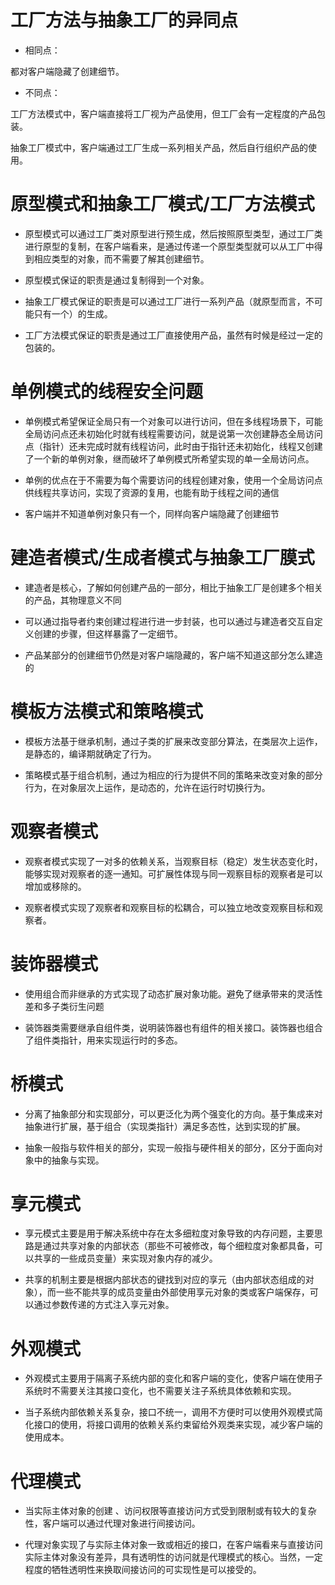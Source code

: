 # 工厂方法与抽象工厂的异同点
* 相同点：

都对客户端隐藏了创建细节。

* 不同点：

工厂方法模式中，客户端直接将工厂视为产品使用，但工厂会有一定程度的产品包装。

抽象工厂模式中，客户端通过工厂生成一系列相关产品，然后自行组织产品的使用。

# 原型模式和抽象工厂模式/工厂方法模式
* 原型模式可以通过工厂类对原型进行预生成，然后按照原型类型，通过工厂类进行原型的复制，在客户端看来，是通过传递一个原型类型就可以从工厂中得到相应类型的对象，而不需要了解其创建细节。

* 原型模式保证的职责是通过复制得到一个对象。

* 抽象工厂模式保证的职责是可以通过工厂进行一系列产品（就原型而言，不可能只有一个）的生成。

* 工厂方法模式保证的职责是通过工厂直接使用产品，虽然有时候是经过一定的包装的。

# 单例模式的线程安全问题
* 单例模式希望保证全局只有一个对象可以进行访问，但在多线程场景下，可能全局访问点还未初始化时就有线程需要访问，就是说第一次创建静态全局访问点（指针）还未完成时就有线程访问，此时由于指针还未初始化，线程又创建了一个新的单例对象，继而破坏了单例模式所希望实现的单一全局访问点。

* 单例的优点在于不需要为每个需要访问的线程创建对象，使用一个全局访问点供线程共享访问，实现了资源的复用，也能有助于线程之间的通信

* 客户端并不知道单例对象只有一个，同样向客户端隐藏了创建细节

# 建造者模式/生成者模式与抽象工厂膜式
* 建造者是核心，了解如何创建产品的一部分，相比于抽象工厂是创建多个相关的产品，其物理意义不同

* 可以通过指导者约束创建过程进行进一步封装，也可以通过与建造者交互自定义创建的步骤，但这样暴露了一定细节。

* 产品某部分的创建细节仍然是对客户端隐藏的，客户端不知道这部分怎么建造的

# 模板方法模式和策略模式
* 模板方法基于继承机制，通过子类的扩展来改变部分算法，在类层次上运作，是静态的，编译期就确定了行为。

* 策略模式基于组合机制，通过为相应的行为提供不同的策略来改变对象的部分行为，在对象层次上运作，是动态的，允许在运行时切换行为。

# 观察者模式
* 观察者模式实现了一对多的依赖关系，当观察目标（稳定）发生状态变化时，能够实现对观察者的逐一通知。可扩展性体现与同一观察目标的观察者是可以增加或移除的。

* 观察者模式实现了观察者和观察目标的松耦合，可以独立地改变观察目标和观察者。

# 装饰器模式
* 使用组合而非继承的方式实现了动态扩展对象功能。避免了继承带来的灵活性差和多子类衍生问题

* 装饰器类需要继承自组件类，说明装饰器也有组件的相关接口。装饰器也组合了组件类指针，用来实现运行时的多态。

# 桥模式
* 分离了抽象部分和实现部分，可以更泛化为两个强变化的方向。基于集成来对抽象进行扩展，基于组合（实现类指针）满足多态性，达到实现的扩展。

* 抽象一般指与软件相关的部分，实现一般指与硬件相关的部分，区分于面向对象中的抽象与实现。

# 享元模式
* 享元模式主要是用于解决系统中存在太多细粒度对象导致的内存问题，主要思路是通过共享对象的内部状态（那些不可被修改，每个细粒度对象都具备，可以共享的一些成员变量）来实现对象内存的减少。

* 共享的机制主要是根据内部状态的键找到对应的享元（由内部状态组成的对象），而一些不能共享的成员变量由外部使用享元对象的类或客户端保存，可以通过参数传递的方式注入享元对象。

# 外观模式
* 外观模式主要用于隔离子系统内部的变化和客户端的变化，使客户端在使用子系统时不需要关注其接口变化，也不需要关注子系统具体依赖和实现。

* 当子系统内部依赖关系复杂，接口不统一，调用不方便时可以使用外观模式简化接口的使用，将接口调用的依赖关系约束留给外观类来实现，减少客户端的使用成本。

# 代理模式
* 当实际主体对象的创建 、访问权限等直接访问方式受到限制或有较大的复杂性，客户端可以通过代理对象进行间接访问。

* 代理对象实现了与实际主体对象一致或相近的接口，在客户端看来与直接访问实际主体对象没有差异，具有透明性的访问就是代理模式的核心。当然，一定程度的牺牲透明性来换取间接访问的可实现性是可以接受的。